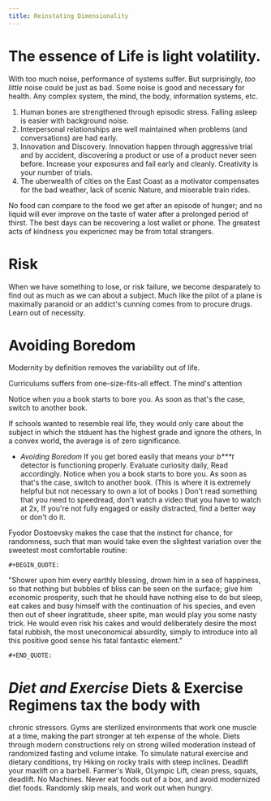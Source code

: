 ```yaml
---
title: Reinstating Dimensionality
---
```


# The essence of Life is light volatility.

With too much noise, performance of systems suffer. But surprisingly,
*too little* noise could be just as bad. Some noise is good and
necessary for health. Any complex system, the mind, the body,
information systems, etc.

1.  Human bones are strengthened through episodic stress. Falling asleep
    is easier with background noise.
2.  Interpersonal relationships are well maintained when problems (and
    conversations) are had early.
3.  Innovation and Discovery. Innovation happen through aggressive trial
    and by accident, discovering a product or use of a product never
    seen before. Increase your exposures and fail early and cleanly.
    Creativity is your number of trials.
4.  The uberwealth of cities on the East Coast as a motivator
    compensates for the bad weather, lack of scenic Nature, and
    miserable train rides.

No food can compare to the food we get after an episode of hunger; and
no liquid will ever improve on the taste of water after a prolonged
period of thirst. The best days can be recovering a lost wallet or
phone. The greatest acts of kindness you expericnec may be from total
strangers.

# Risk

When we have something to lose, or risk failure, we become desparately
to find out as much as we can about a subject. Much like the pilot of a
plane is maximally paranoid or an addict\'s cunning comes from to
procure drugs. Learn out of necessity.

# Avoiding Boredom

Modernity by definition removes the variability out of life.

Curriculums suffers from one-size-fits-all effect. The mind\'s attention

Notice when you a book starts to bore you. As soon as that\'s the case,
switch to another book.

If schools wanted to resemble real life, they would only care about the
subject in which the stduent has the highest grade and ignore the
others, In a convex world, the average is of zero significance.

-   *Avoiding Boredom* If you get bored easily that means your
    *b\*\*\*t* detector is functioning properly. Evaluate curiosity
    daily, Read accordingly. Notice when you a book starts to bore you.
    As soon as that\'s the case, switch to another book. (This is where
    it is extremely helpful but not necessary to own a lot of books )
    Don\'t read something that you need to speedread, don\'t watch a
    video that you have to watch at 2x, If you\'re not fully engaged or
    easily distracted, find a better way or don\'t do it.

Fyodor Dostoevsky makes the case that the instinct for chance, for
randomness, such that man would take even the slightest variation over
the sweetest most comfortable routine:

```{=org}
#+BEGIN_QUOTE:
```
\"Shower upon him every earthly blessing, drown him in a sea of
happiness, so that nothing but bubbles of bliss can be seen on the
surface; give him economic prosperity, such that he should have nothing
else to do but sleep, eat cakes and busy himself with the continuation
of his species, and even then out of sheer ingratitude, sheer spite, man
would play you some nasty trick. He would even risk his cakes and would
deliberately desire the most fatal rubbish, the most uneconomical
absurdity, simply to introduce into all this positive good sense his
fatal fantastic element.\"

```{=org}
#+END_QUOTE:
```
# *Diet and Exercise* Diets & Exercise Regimens tax the body with

chronic stressors. Gyms are sterilized environments that work one muscle
at a time, making the part stronger at teh expense of the whole. Diets
through modern constructions rely on strong willed moderation instead of
randomized fasting and volume intake. To simulate natural exercise and
dietary conditions, try Hiking on rocky trails with steep inclines.
Deadlift your maxlift on a barbell. Farmer\'s Walk, OLympic Lift, clean
press, squats, deadlift. No Machines. Never eat foods out of a box, and
avoid modernized diet foods. Randomly skip meals, and work out when
hungry.
